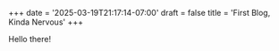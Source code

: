+++
date = '2025-03-19T21:17:14-07:00'
draft = false
title = 'First Blog, Kinda Nervous'
+++

Hello there!